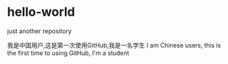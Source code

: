 # hello-world
just another repository

我是中国用户,这是第一次使用GitHub,我是一名学生
I am Chinese users, this is the first time to using GitHub, I'm a student
